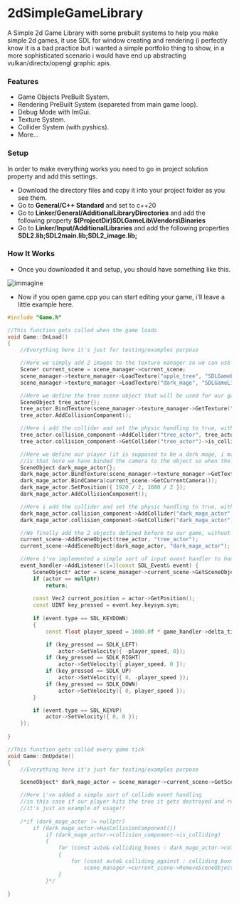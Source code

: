 # 2dSimpleGameLibrary

A Simple 2d Game Library with some prebuilt systems to help you make simple 2d games, it use SDL for window creating and rendering (i perfectly know it is a bad practice but i wanted a simple portfolio thing to show, in a more sophisticated scenario i would have end up abstracting vulkan/directx/opengl graphic apis.

### Features

- Game Objects PreBuilt System.
- Rendering PreBuilt System (separeted from main game loop).
- Debug Mode with ImGui.
- Texture System.
- Collider System (with pyshics).
- More...

### Setup 

In order to make everything works you need to go in project solution property and add this settings.
- Download the directory files and copy it into your project folder as you see them.
- Go to **General/C++ Standard** and set to c++20
- Go to **Linker/General/AdditionalLibraryDirectories** and add the following property **$(ProjectDir)SDLGameLib\Vendors\Binaries**
- Go to **Linker/Input/AdditionalLibraries** and add the following properties **SDL2.lib;SDL2main.lib;SDL2_image.lib;**

### How It Works
- Once you downloaded it and setup, you should have something like this.

![immagine](https://user-images.githubusercontent.com/85369525/207132906-8f2d8c28-3cea-42fe-805b-11840979baeb.png)

- Now if you open game.cpp you can start editing your game, i'll leave a little example here.

```c++
#include "Game.h"

//This function gets called when the game loads
void Game::OnLoad()
{
	//Everything here it's just for testing/examples purpose

	//Here we simply add 2 images to the texture manager so we can use it later, using the texture manager prevents loading the same texture multiple times leaking memory
	Scene* current_scene = scene_manager->current_scene;
	scene_manager->texture_manager->LoadTexture("apple_tree", "SDLGameLib/Resources/ExampleAssets/AppleTree.png");
	scene_manager->texture_manager->LoadTexture("dark_mage", "SDLGameLib/Resources/ExampleAssets/DarkMage.png");

	//Here we define the tree scene object that will be used for our game
	SceneObject tree_actor{};
	tree_actor.BindTexture(scene_manager->texture_manager->GetTexture("apple_tree"));
	tree_actor.AddCollisionComponent();

	//Here i add the collider and set the physic handling to true, without doing it we can go through objects even if there is a collider
	tree_actor.collision_component->AddCollider("tree_actor", tree_actor.GetPosition(), tree_actor.GetDimensions());
	tree_actor.collision_component->GetCollider("tree_actor")->is_collider_physics_enabled = true;

	//Here we define our player (it is supposed to be a dark mage, i made the image by myself ;P ) it still be a scene object, the only things here that differ from the tree object
	//is that here we have binded the camera to the object so when the object moves the camera moves with the player, simple enough!
	SceneObject dark_mage_actor{};
	dark_mage_actor.BindTexture(scene_manager->texture_manager->GetTexture("dark_mage"));
	dark_mage_actor.BindCamera(current_scene->GetCurrentCamera());
	dark_mage_actor.SetPosition({ 1920 / 2, 1080 / 2 });
	dark_mage_actor.AddCollisionComponent();

	//Here i add the collider and set the physic handling to true, without doing it we can go through objects even if there is a collider
	dark_mage_actor.collision_component->AddCollider("dark_mage_actor", dark_mage_actor.GetPosition(), dark_mage_actor.GetDimensions());
	dark_mage_actor.collision_component->GetCollider("dark_mage_actor")->is_collider_physics_enabled = true;

	//We finally add the 2 objects defined before to our game, without those lines the objects does not exist for our game!!!
	current_scene->AddSceneObject(tree_actor, "tree_actor");
	current_scene->AddSceneObject(dark_mage_actor, "dark_mage_actor");

	//Here i've implemented a simple sort of input event handler to handle player movement so we can move around
	event_handler->AddListener([=](const SDL_Event& event) {
		SceneObject* actor = scene_manager->current_scene->GetSceneObject("dark_mage_actor");
		if (actor == nullptr)
			return;
	
		const Vec2 current_position = actor->GetPosition();
		const UINT key_pressed = event.key.keysym.sym;
		
		if (event.type == SDL_KEYDOWN)
		{
			const float player_speed = 1000.0f * game_handler->delta_time;

			if (key_pressed == SDLK_LEFT)
				actor->SetVelocity({ -player_speed, 0});
			if (key_pressed == SDLK_RIGHT)
				actor->SetVelocity({ player_speed, 0 });
			if (key_pressed == SDLK_UP)
				actor->SetVelocity({ 0, -player_speed });
			if (key_pressed == SDLK_DOWN)
				actor->SetVelocity({ 0, player_speed });
		}

		if (event.type == SDL_KEYUP)
			actor->SetVelocity({ 0, 0 });
	});
	
}

//This function gets called every game tick
void Game::OnUpdate()
{
	//Everything here it's just for testing/examples purpose

	SceneObject* dark_mage_actor = scene_manager->current_scene->GetSceneObject("dark_mage_actor");

	//Here i've added a simple sort of collide event handling
	//in this case if our player hits the tree it gets destroyed and removed from our game
	//it's just an example of usage!!
	
	/*if (dark_mage_actor != nullptr)
		if (dark_mage_actor->HasCollisionComponent())
			if (dark_mage_actor->collision_component->is_colliding)
			{
				for (const auto& colliding_boxes : dark_mage_actor->collision_component->collision_list)
				{
					for (const auto& colliding_against : colliding_boxes.second)
						scene_manager->current_scene->RemoveSceneObject(colliding_against);
				}
			}*/
	
}
```
